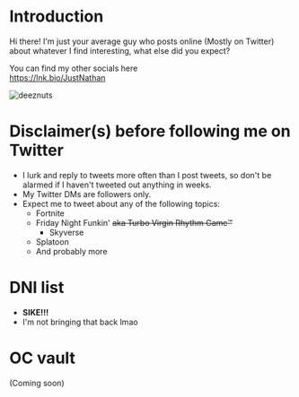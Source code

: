 # Introduction
Hi there! I'm just your average guy who posts online (Mostly on Twitter) about whatever I find interesting, what else did you expect?

You can find my other socials here <br>
https://lnk.bio/JustNathan

![deeznuts](https://user-images.githubusercontent.com/78984535/229319863-b70e6ca4-ce01-4ba4-a359-f2d95977232d.png)

# Disclaimer(s) before following me on Twitter
* I lurk and reply to tweets more often than I post tweets, so don't be alarmed if I haven't tweeted out anything in weeks.
* My Twitter DMs are followers only.
* Expect me to tweet about any of the following topics:
  * Fortnite
  * Friday Night Funkin' ~~aka Turbo Virgin Rhythm Game:tm:~~
    * Skyverse
  * Splatoon
  * And probably more
  
# DNI list
* **SIKE!!!** 
* I'm not bringing that back lmao

# OC vault
(Coming soon)
